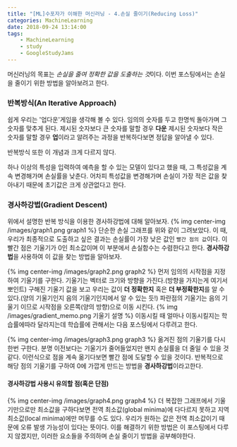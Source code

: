 ```yaml
---
title: "[ML]수포자가 이해한 머신러닝 - 4.손실 줄이기(Reducing Loss)"
categories: MachineLearning
date: 2018-09-24 13:14:00
tags:
    - MachineLearning
    - study
    - GoogleStudyJams
---
```


머신러닝의 목표는 *손실을 줄여 정확한 값을 도출하는 것*이다.
이번 포스팅에서는 손실을 줄이기 위한 방법을 알아보려고 한다.

### 반복방식(An Iterative Approach)
쉽게 우리는 '업다운'게임을 생각해 볼 수 있다. 임의의 숫자를 두고 한명씩 돌아가며 그 숫자를 맞추게 된다.
제시된 숫자보다 큰 숫자를 말할 경우 **다운** 제시된 숫자보다 작은 숫자를 말할 경우 **업**이라고 알려주는 과정을 반복하다보면 정답을 알아낼 수 있다.

반복방식 또한 이 개념과 크게 다르지 않다.

하나 이상의 특성을 입력하여 예측을 할 수 있는 모델이 있다고 했을 때, 그 특성값을 계속 변경해가며 손실률을 낮춘다. 어차피 특성값을 변경해가며 손실이 가장 적은 값을 찾아내기 때문에 초기값은 크게 상관없다고 한다.

### 경사하강법(Gradient Descent)
위에서 설명한 반복 방식을 이용한 경사하강법에 대해 알아보자.
{% img center-img /images/graph1.png graph1 %}
단순한 손실 그래프를 위와 같이 그려보았다. 이 때, 우리가 최종적으로 도출하고 싶은 결과는 손실률이 가장 낮은 값인 `빨간 점의 값`이다.
이 빨간 점은 기울기가 0인 최소값이며 이 부분에서 손실함수는 수렴한다고 한다.
**경사하강법**을 사용하여 이 값을 찾는 방법을 알아보자.

{% img center-img /images/graph2.png graph2 %}
먼저 임의의 시작점을 지정하여 기울기를 구한다. 기울기는 벡터로 크기와 방향을 가진다.(방향을 가지는게 여기서 뽀인트)
구해진 기울기 값을 보고 우리는 값이 **더 정확한지** 혹은 **더 부정확한지**를 알 수 있다.(양의 기울기인지 음의 기울기인지에서 알 수 있는 듯!)
파란점의 기울기는 음의 기울기 이므로 시작점을 오른쪽(양의 방향)으로 이동 시킨다.
{% img /images/gradient_memo.png 기울기 설명 %}
이동시킬 때 얼마나 이동시킬지는 학습률에따라 달라지는데 학습률에 관해서는 다음 포스팅에서 다루려고 한다.

{% img center-img /images/graph3.png graph3 %}
옮겨진 점의 기울기를 다시한번 구한다. 분명 이전보다는 기울기가 줄어들었지만 왠지 손실률을 더 줄일 수 있을 것 같다. 이런식으로 점을 계속 옮기다보면 빨간 점에 도달할 수 있을 것이다. 반복적으로 해당 점의 기울기를 구하여 0에 가깝게 만드는 방법을 **경사하강법**이라고한다.

#### 경사하강법 사용시 유의할 점(혹은 단점)
{% img center-img /images/graph4.png graph4 %}
더 복잡한 그래프에서 기울기만으로만 최소값을 구하다보면 전역 최소값(global minima)에 다다르지 못하고 지역 최소값(local minima)에만 머무를 수도 있다. 우리가 원하는 값은 전역 최소값이기 때문에 오류 발생 가능성이 있다는 뜻이다. 이를 해결하기 위한 방법은 이 포스팅에서 다루지 않겠지만, 이러한 요소들을 주의하며 손실 줄이기 방법을 공부해야한다.
